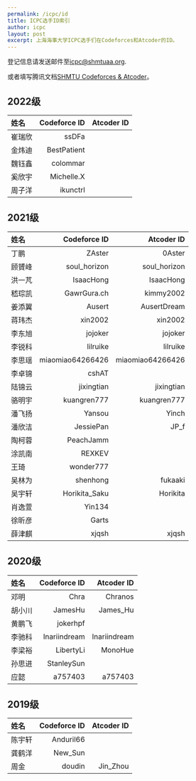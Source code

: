 ```yaml
---
permalink: /icpc/id
title: ICPC选手ID索引
author: icpc
layout: post
excerpt: 上海海事大学ICPC选手们在Codeforces和Atcoder的ID。
---
```


登记信息请发送邮件至[icpc@shmtuaa.org](mailto:icpc@shmtuaa.org).

或者填写腾讯文档[SHMTU Codeforces & Atcoder](https://docs.qq.com/sheet/DUlBLV295UHJ6Zkhq?tab=BB08J2)。

## 2022级

| 姓名   | Codeforce ID | Atcoder ID |
|:-----|-------------:|-----------:|
| 崔瑞欣	 |        ssDFa ||
| 金炜迪	 |  BestPatient ||
| 魏钰鑫	 |     colommar ||
| 奚欣宇	 |   Michelle.X ||
| 周子洋	 |     ikunctrl ||

## 2021级

| 姓名  |       Codeforce ID |       Atcoder ID |
|:----|-------------------:|-----------------:|
| 丁鹏	 |             ZAster |           0Aster |
| 顾贇峰 |       soul_horizon |     soul_horizon |
| 洪一芃 |         	IsaacHong |        IsaacHong |
| 嵇琮凯 |        GawrGura.ch |        kimmy2002 |
| 姜添翼 |             Ausert |      AusertDream |
| 蒋玮杰 |            xin2002 |          xin2002 |
| 李东旭 |            jojoker |          jojoker |
| 李锐科 |           lilruike |         lilruike |
| 李思瑶 |   miaomiao64266426 | miaomiao64266426 |
| 李卓锦 |              cshAT ||
| 陆锦云 |         jixingtian |       jixingtian |
| 骆明宇 |        kuangren777 |      kuangren777 |
| 潘飞扬 |             Yansou |            Yinch |
| 潘欣洁 |          JessiePan |            	JP_f |
| 陶柯蓉 |          PeachJamm ||
| 涂凯南 |             REXKEV ||
| 王琦	 |          wonder777 ||
| 吴林为 |           shenhong |          fukaaki |
| 吴宇轩 |      Horikita_Saku |         Horikita |
| 肖逸萱 |             Yin134 ||
| 徐昕彦 |              Garts ||
| 薛津麒 |              xjqsh |            xjqsh |

## 2020级

| 姓名  |  Codeforce ID |   Atcoder ID |
|:----|--------------:|-------------:|
| 邓明	 |          Chra |      Chranos |
| 胡小川 |       JamesHu |     James_Hu |
| 黄鹏飞 |      jokerhpf ||
| 李驰科 |  Inariindream | Inariindream |
| 李梁裕 |     LibertyLi |      MonoHue |
| 孙思进 |    StanleySun ||
| 应懿	 |       a757403 |      a757403 |

## 2019级

| 姓名  | Codeforce ID | Atcoder ID |
|:----|-------------:|-----------:|
| 陈宇轩 |    Anduril66 ||
| 龚鹤洋 |      New_Sun ||
| 周金	 |       doudin |   Jin_Zhou |
